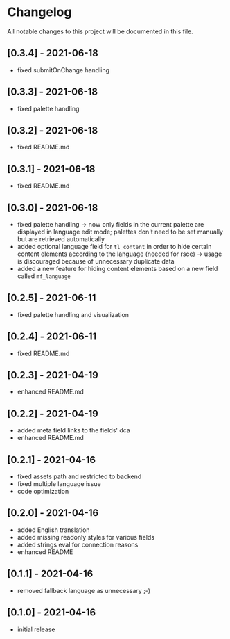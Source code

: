 # Changelog

All notable changes to this project will be documented in this file.

## [0.3.4] - 2021-06-18

- fixed submitOnChange handling

## [0.3.3] - 2021-06-18

- fixed palette handling

## [0.3.2] - 2021-06-18

- fixed README.md

## [0.3.1] - 2021-06-18

- fixed README.md

## [0.3.0] - 2021-06-18

- fixed palette handling -> now only fields in the current palette are displayed in language edit mode; palettes don't
  need to be set manually but are retrieved automatically
- added optional language field for `tl_content` in order to hide certain content elements according to the language
  (needed for rsce) -> usage is discouraged because of unnecessary duplicate data
- added a new feature for hiding content elements based on a new field called `mf_language`

## [0.2.5] - 2021-06-11

- fixed palette handling and visualization

## [0.2.4] - 2021-06-11

- fixed README.md

## [0.2.3] - 2021-04-19

- enhanced README.md

## [0.2.2] - 2021-04-19

- added meta field links to the fields' dca
- enhanced README.md

## [0.2.1] - 2021-04-16

- fixed assets path and restricted to backend
- fixed multiple language issue
- code optimization

## [0.2.0] - 2021-04-16

- added English translation
- added missing readonly styles for various fields
- added strings eval for connection reasons
- enhanced README

## [0.1.1] - 2021-04-16

- removed fallback language as unnecessary ;-)

## [0.1.0] - 2021-04-16

- initial release
